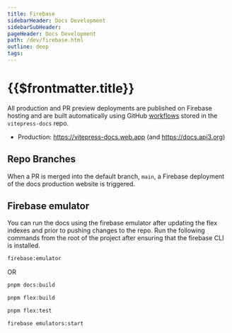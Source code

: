 ```yaml
---
title: Firebase
sidebarHeader: Docs Development
sidebarSubHeader:
pageHeader: Docs Development
path: /dev/firebase.html
outline: deep
tags:
---
```


<PageHeader/>

# {{$frontmatter.title}}

All production and PR preview deployments are published on Firebase hosting and
are built automatically using GitHub
[workflows](https://github.com/api3dao/vitepress-docs/tree/main/.github/workflows)
stored in the `vitepress-docs` repo.

- Production: https://vitepress-docs.web.app (and https://docs.api3.org)

## Repo Branches

When a PR is merged into the default branch, `main`, a Firebase deployment of
the docs production website is triggered.

## Firebase emulator

You can run the docs using the firebase emulator after updating the flex indexes
and prior to pushing changes to the repo. Run the following commands from the
root of the project after ensuring that the firebase CLI is installed.

```sh
firebase:emulator
```

OR

```sh
pnpm docs:build

pnpm flex:build

pnpm flex:test

firebase emulators:start
```
